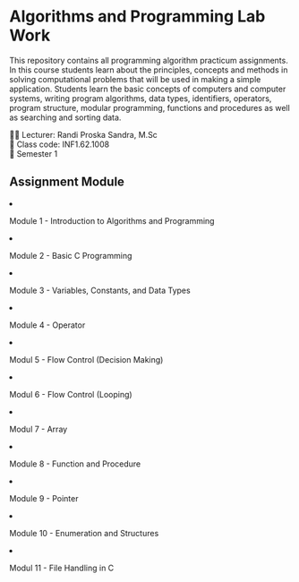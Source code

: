 # Algorithms and Programming Lab Work
This repository contains all programming algorithm practicum assignments. In this course students learn about the principles, concepts and methods in solving computational problems that will be used in making a simple application. Students learn the basic concepts of computers and computer systems, writing program algorithms, data types, identifiers, operators, program structure, modular programming, functions and procedures as well as searching and sorting data.

🧑‍🏫️ Lecturer: Randi Proska Sandra, M.Sc<br>
🏫️ Class code: INF1.62.1008<br>
📒️ Semester 1<br>

## Assignment Module
<list>
  <li><p>Module 1 - Introduction to Algorithms and Programming</p></li>
  <li><p>Module 2 - Basic C Programming</p></li>
  <li><p>Module 3 - Variables, Constants, and Data Types</p></li>
  <li><p>Module 4 - Operator</p></li>
  <li><p>Modul 5 - Flow Control (Decision Making)</p></li>
  <li><p>Modul 6 - Flow Control (Looping)</p></li>
  <li><p>Modul 7 - Array</p></li>
  <li><p>Module 8 - Function and Procedure</p></li>
  <li><p>Module 9 - Pointer</p></li>
  <li><p>Module 10 - Enumeration and Structures</p></li>
  <li><p>Modul 11 - File Handling in C</p></li>
</list>

